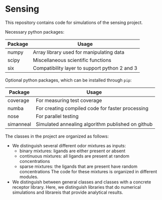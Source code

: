 # Sensing #

This repository contains code for simulations of the sensing project.

Necessary python packages:

Package     | Usage                                      
------------|-------------------------------------------
numpy       | Array library used for manipulating data
scipy       | Miscellaneous scientific functions
six         | Compatibility layer to support python 2 and 3


Optional python packages, which can be installed through `pip`:

Package     | Usage                                      
------------|-------------------------------------------
coverage    | For measuring test coverage
numba       | For creating compiled code for faster processing
nose        | For parallel testing
simanneal   | Simulated annealing algorithm published on github


The classes in the project are organized as follows:
- We distinguish several different odor mixtures as inputs:
    - binary mixtures: ligands are either present or absent
    - continuous mixtures: all ligands are present at random concentrations
    - sparse mixtures: the ligands that are present have random concentrations
    The code for these mixtures is organized in different modules.
- We distinguish between general classes and classes  with a concrete receptor
    library. Here, we distinguish libraries that do numerical simulations and
    librareis that provide analytical results.
